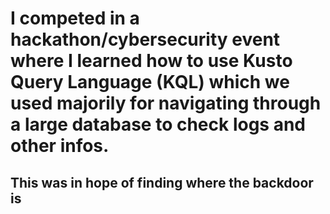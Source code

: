 # I competed in a hackathon/cybersecurity event where I learned how to use Kusto Query Language (KQL) which we used majorily for navigating through a large database to check logs and other infos.
## This was in hope of finding where the backdoor is
